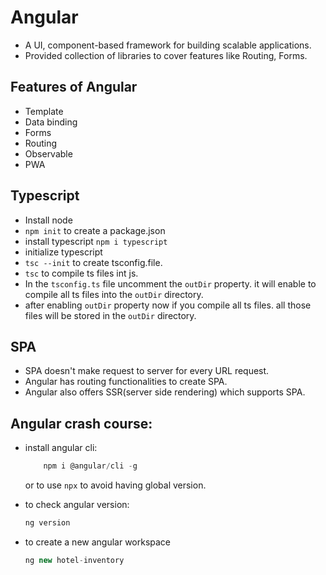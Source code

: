 # Angular
- A UI, component-based framework for building scalable applications.
- Provided collection of libraries to cover features like Routing, Forms.

## Features of Angular
- Template
- Data binding
- Forms
- Routing
- Observable
- PWA


## Typescript
- Install node
- `npm init` to create a package.json
- install typescript `npm i typescript`
- initialize typescript
- `tsc --init` to create tsconfig.file.
- `tsc` to compile ts files int js.
- In the `tsconfig.ts` file uncomment the `outDir` property. it will enable to compile all ts files into the `outDir` directory.
- after enabling `outDir` property now if you compile all ts files. all those files will be stored in the `outDir` directory.

## SPA
- SPA doesn't make request to server for every URL request.
- Angular has routing functionalities to create SPA.
- Angular also offers SSR(server side rendering) which supports SPA.

## Angular crash course:
- install angular cli:

    ```javascript
        npm i @angular/cli -g
    ```
    or to use `npx` to avoid having global version.

- to check angular version:
    ```javascript
    ng version
    ```

- to create a new angular workspace
    ```javascript
    ng new hotel-inventory
    ```
